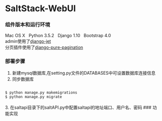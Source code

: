 # SaltStack-WebUI
### 组件版本和运行环境
Mac OS X   Python 3.5.2   Django 1.10   Bootstrap 4.0</br>
admin使用了<a href="https://github.com/geex-arts/django-jet">django-jet</a></br>
分页插件使用了<a href="https://github.com/jamespacileo/django-pure-pagination">django-pure-pagination</a>
### 部署步骤
1. 新建mysql数据库,在setting.py文件的DATABASES中可设置数据库连接信息</br>
2. 同步数据库</br>
<code>
$ python manage.py makemigrations
$ python manage.py migrate
</code></br>
3. 在saltapi目录下的saltAPI.py中配置saltapi的地址端口、用户名、密码
### 功能实现

